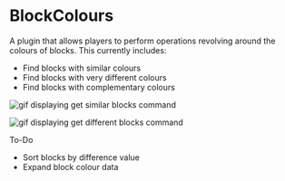 # BlockColours

A plugin that allows players to perform operations revolving around the colours of blocks.
This currently includes:
* Find blocks with similar colours
* Find blocks with very different colours
* Find blocks with complementary colours
  
![gif displaying get similar blocks command](https://media4.giphy.com/media/QS0kTd0emYHyoSl8jF/giphy.gif)

![gif displaying get different blocks command](https://media2.giphy.com/media/PCCrkbPJZyU87A8Kkp/giphy.gif)

To-Do
* Sort blocks by difference value
* Expand block colour data
